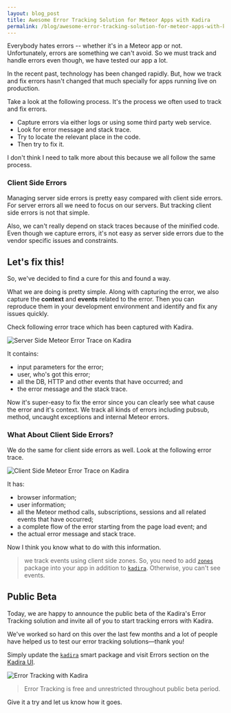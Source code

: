 ```yaml
---
layout: blog_post
title: Awesome Error Tracking Solution for Meteor Apps with Kadira
permalink: /blog/awesome-error-tracking-solution-for-meteor-apps-with-kadira
---
```


Everybody hates errors -- whether it's in a Meteor app or not. Unfortunately, errors are something we can't avoid. So we must track and handle errors even though, we have tested our app a lot.

In the recent past, technology has been changed rapidly. But, how we track and fix errors hasn't changed that much specially for apps running live on production.

Take a look at the following process. It's the process we often used to track and fix errors.

* Capture errors via either logs or using some third party web service.
* Look for error message and stack trace.
* Try to locate the relevant place in the code.
* Then try to fix it.

I don't think I need to talk more about this because we all follow the same process.

### Client Side Errors

Managing server side errors is pretty easy compared with client side errors. For server errors all we need to focus on our servers. But tracking client side errors is not that simple.

Also, we can't really depend on stack traces because of the minified code. Even though we capture errors, it's not easy as server side errors due to the vendor specific issues and constraints. 

## Let's fix this!

So, we've decided to find a cure for this and found a way.

What we are doing is pretty simple. Along with capturing the error, we also capture the **context** and **events** related to the error. Then you can reproduce them in your development environment and identify and fix any issues quickly.

Check following error trace which has been captured with Kadira.

![Server Side Meteor Error Trace on Kadira](https://i.cloudup.com/RLwjKSU464.png)

It contains:

* input parameters for the error;
* user, who's got this error;
* all the DB, HTTP and other events that have occurred; and
* the error message and the stack trace.

Now it's super-easy to fix the error since you can clearly see what cause the error and it's context. We track all kinds of errors including pubsub, method, uncaught exceptions and internal Meteor errors.

### What About Client Side Errors?

We do the same for client side errors as well. Look at the following error trace.

![Client Side Meteor Error Trace on Kadira](https://cldup.com/-sxdlAvujw.png)

It has:

* browser information;
* user information; 
* all the Meteor method calls, subscriptions, sessions and all related events that have occurred;
* a complete flow of the error starting from the page load event; and
* the actual error message and stack trace.

Now I think you know what to do with this information.

> we track events using client side zones. So, you need to add [`zones`](https://github.com/meteorhacks/zones) package into your app in addition to [`kadira`](https://github.com/meteorhacks/kadira). Otherwise, you can't see events.

## Public Beta

Today, we are happy to announce the public beta of the Kadira's Error Tracking solution and invite all of you to start tracking errors with Kadira.

We've worked so hard on this over the last few months and a lot of people have helped us to test our error tracking solutions—thank you! 

Simply update the [`kadira`](https://github.com/meteorhacks/kadira) smart package and visit Errors section on the [Kadira UI](https://ui.kadira.io/).

![Error Tracking with Kadira](https://cldup.com/hBQIhPgzhU.png)

> Error Tracking is free and unrestricted throughout public beta period.

Give it a try and let us know how it goes.
